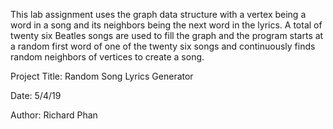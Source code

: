 This lab assignment uses the graph data structure with a vertex being a word in a song and its neighbors being the next
word in the lyrics. A total of twenty six Beatles songs are used to fill the graph and the program starts at a random
first word of one of the twenty six songs and continuously finds random neighbors of vertices to create a song.

Project Title: Random Song Lyrics Generator

Date: 5/4/19

Author: Richard Phan

